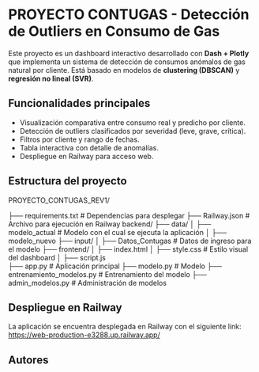 # PROYECTO CONTUGAS - Detección de Outliers en Consumo de Gas

Este proyecto es un dashboard interactivo desarrollado con **Dash + Plotly** que implementa un sistema de detección de consumos anómalos de gas natural por cliente. Está basado en modelos de **clustering (DBSCAN)** y **regresión no lineal (SVR)**.

##  Funcionalidades principales

- Visualización comparativa entre consumo real y predicho por cliente.
- Detección de outliers clasificados por severidad (leve, grave, crítica).
- Filtros por cliente y rango de fechas.
- Tabla interactiva con detalle de anomalías.
- Despliegue en Railway para acceso web.

## Estructura del proyecto

PROYECTO_CONTUGAS_REV1/

├── requirements.txt # Dependencias para desplegar
├── Railway.json # Archivo para ejecución en Railway
backend/
├── data/
│   ├── modelo_actual # Modelo con el cual se ejecuta la aplicación
│   ├── modelo_nuevo
├── input/
│   ├── Datos_Contugas # Datos de ingreso para el modelo
├── frontend/
│   ├── index.html
│   ├── style.css # Estilo visual del dashboard
│   ├── script.js  
├── app.py # Aplicación principal 
├── modelo.py # Modelo
├── entrenamiento_modelos.py # Entrenamiento del modelo
├── admin_modelos.py # Administración de modelos


##  Despliegue en Railway

La aplicación se encuentra desplegada en Railway con el siguiente link: https://web-production-e3288.up.railway.app/

##  Autores
